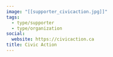 ```yaml
---
image: "[[supporter_civicaction.jpg]]"
tags:
  - type/supporter
  - type/organization
social:
  website: https://civicaction.ca
title: Civic Action
---
```

